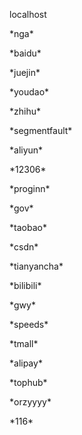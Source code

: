 localhost

\*nga\*

\*baidu\*

\*juejin\*

\*youdao\*

\*zhihu\*

\*segmentfault\*

\*aliyun\*

\*12306\*

\*proginn\*

\*gov\*

\*taobao\*

\*csdn\*

\*tianyancha\*

\*bilibili\*

\*gwy\*

\*speeds\*

\*tmall\*

\*alipay\*

\*tophub\*

\*orzyyyy\*

\*116\*
